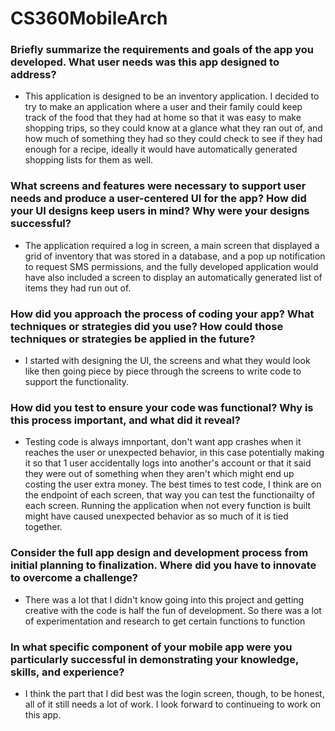 # CS360MobileArch

### Briefly summarize the requirements and goals of the app you developed. What user needs was this app designed to address?
 - This application is designed to be an inventory application. I decided to try to make an application where a user and their family could keep track of the food that they had at home so that it was easy to make shopping trips, so they could know at a glance what they ran out of, and how much of something they had so they could check to see if they had enough for a recipe, ideally it would have automatically generated shopping lists for them as well.

### What screens and features were necessary to support user needs and produce a user-centered UI for the app? How did your UI designs keep users in mind? Why were your designs successful?
 - The application required a log in screen, a main screen that displayed a grid of inventory that was stored in a database, and a pop up notification to request SMS permissions, and the fully developed application would have also included a screen to display an automatically generated list of items they had run out of.

### How did you approach the process of coding your app? What techniques or strategies did you use? How could those techniques or strategies be applied in the future?
 - I started with designing the UI, the screens and what they would look like then going piece by piece through the screens to write code to support the functionality.

### How did you test to ensure your code was functional? Why is this process important, and what did it reveal?
 - Testing code is always imnportant, don't want app crashes when it reaches the user or unexpected behavior, in this case potentially making it so that 1 user accidentally logs into another's account or that it said they were out of something when they aren't which might end up costing the user extra money. The best times to test code, I think are on the endpoint of each screen, that way you can test the functionailty of each screen. Running the application when not every function is built might have caused unexpected behavior as so much of it is tied together.

### Consider the full app design and development process from initial planning to finalization. Where did you have to innovate to overcome a challenge?
 - There was a lot that I didn't know going into this project and getting creative with the code is half the fun of development. So there was a lot of experimentation and research to get certain functions to function

### In what specific component of your mobile app were you particularly successful in demonstrating your knowledge, skills, and experience?
 - I think the part that I did best was the login screen, though, to be honest, all of it still needs a lot of work. I look forward to continueing to work on this app.
